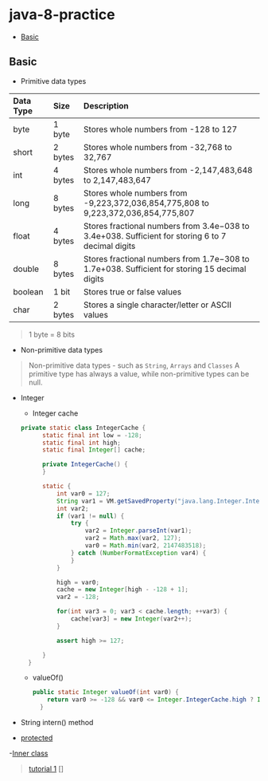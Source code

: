 # java-8-practice
- [Basic](#basic)

## Basic
- Primitive data types 

|Data  Type	| Size	| Description|
| :------------- | :------------- | :------------- |
|byte	| 1 byte	|Stores whole numbers from -128 to 127|
|short	| 2 bytes | Stores whole numbers from -32,768 to 32,767|
|int	| 4 bytes	|Stores whole numbers from -2,147,483,648 to 2,147,483,647|
|long	| 8 bytes	|Stores whole numbers from -9,223,372,036,854,775,808 to 9,223,372,036,854,775,807|
|float	| 4 bytes	|Stores fractional numbers from 3.4e−038 to 3.4e+038. Sufficient for storing 6 to 7 decimal digits|
|double	| 8 bytes	|Stores fractional numbers from 1.7e−308 to 1.7e+038. Sufficient for storing 15 decimal digits|
|boolean	| 1 bit	|Stores true or false values|
|char	| 2 bytes	|Stores a single character/letter or ASCII values|

> 1 byte = 8 bits

- Non-primitive data types

> Non-primitive data types - such as `String`, `Arrays` and `Classes`
> A primitive type has always a value, while non-primitive types can be null.


- Integer
  - Integer cache

  ```java
  private static class IntegerCache {
        static final int low = -128;
        static final int high;
        static final Integer[] cache;

        private IntegerCache() {
        }

        static {
            int var0 = 127;
            String var1 = VM.getSavedProperty("java.lang.Integer.IntegerCache.high");
            int var2;
            if (var1 != null) {
                try {
                    var2 = Integer.parseInt(var1);
                    var2 = Math.max(var2, 127);
                    var0 = Math.min(var2, 2147483518);
                } catch (NumberFormatException var4) {
                }
            }

            high = var0;
            cache = new Integer[high - -128 + 1];
            var2 = -128;

            for(int var3 = 0; var3 < cache.length; ++var3) {
                cache[var3] = new Integer(var2++);
            }

            assert high >= 127;

        }
    }
  ```
  
  - valueOf()
    
    ```java
    public static Integer valueOf(int var0) {
        return var0 >= -128 && var0 <= Integer.IntegerCache.high ? Integer.IntegerCache.cache[var0 + 128] : new Integer(var0);
      }
    ```
  
- String
intern() method

- [protected](https://blog.csdn.net/jinyongqing/article/details/19756291)


-[Inner class](https://www.geeksforgeeks.org/inner-class-java/)
> [tutorial 1](https://www.baeldung.com/java-nested-classes)
> []





